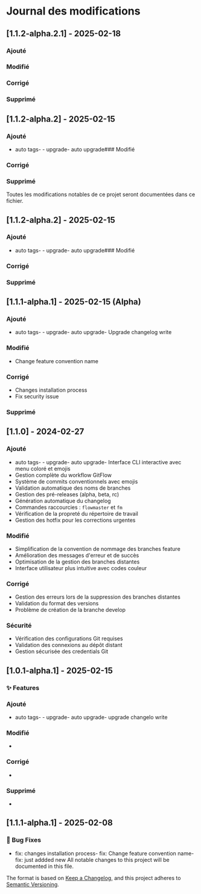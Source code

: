 # Journal des modifications

## [1.1.2-alpha.2.1] - 2025-02-18
### Ajouté
### Modifié
### Corrigé
### Supprimé


## [1.1.2-alpha.2] - 2025-02-15
### Ajouté
-  auto tags-  -  upgrade-  auto upgrade### Modifié
### Corrigé
### Supprimé

Toutes les modifications notables de ce projet seront documentées dans ce fichier.

## [1.1.2-alpha.2] - 2025-02-15
### Ajouté
-  auto tags-  -  upgrade-  auto upgrade### Modifié
### Corrigé
### Supprimé

## [1.1.1-alpha.1] - 2025-02-15 (Alpha)
### Ajouté
-  auto tags-  -  upgrade-  auto upgrade- Upgrade changelog write
### Modifié
- Change feature convention name
### Corrigé
- Changes installation process
- Fix security issue
### Supprimé

## [1.1.0] - 2024-02-27
### Ajouté
-  auto tags-  -  upgrade-  auto upgrade- Interface CLI interactive avec menu coloré et emojis
- Gestion complète du workflow GitFlow
- Système de commits conventionnels avec emojis
- Validation automatique des noms de branches
- Gestion des pré-releases (alpha, beta, rc)
- Génération automatique du changelog
- Commandes raccourcies : `flowmaster` et `fm`
- Vérification de la propreté du répertoire de travail
- Gestion des hotfix pour les corrections urgentes

### Modifié
- Simplification de la convention de nommage des branches feature
- Amélioration des messages d'erreur et de succès
- Optimisation de la gestion des branches distantes
- Interface utilisateur plus intuitive avec codes couleur

### Corrigé
- Gestion des erreurs lors de la suppression des branches distantes
- Validation du format des versions
- Problème de création de la branche develop

### Sécurité
- Vérification des configurations Git requises
- Validation des connexions au dépôt distant
- Gestion sécurisée des credentials Git

## [1.0.1-alpha.1] - 2025-02-15
### ✨ Features
### Ajouté
-  auto tags-  -  upgrade-  auto upgrade-  upgrade changelo write
### Modifié
- 
### Corrigé
- 
### Supprimé
- 

## [1.1.1-alpha.1] - 2025-02-08

### 🐛 Bug Fixes
- fix: changes installation process- fix: Change feature convention name- fix: just addded new
All notable changes to this project will be documented in this file.

The format is based on [Keep a Changelog](https://keepachangelog.com/en/1.0.0/),
and this project adheres to [Semantic Versioning](https://semver.org/spec/v2.0.0.html).

